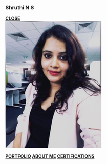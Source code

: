 <!-- Sidebar/menu -->
<nav class="w3-sidebar w3-bar-block w3-text-black w3-animate-left  w3-collapse w3-top w3-center" style="z-index:3;width:300px;font-weight:bold" id="mySidebar"><br>
  <h3 class="w3-padding-64 w3-center"><b>Shruthi N S</b></h3>
  <a href="javascript:void(0)" onclick="w3_close()" class="w3-bar-item w3-button w3-padding w3-hide-large">CLOSE</a>
    <div class ="w3-image1 w3-circle">
       <img src="shruthi.jpg">
   </div>

  <a href="#portfolio" onclick="w3_close()" class="w3-bar-item w3-button">PORTFOLIO</a> 
  <a href="#about" onclick="w3_close()" class="w3-bar-item w3-button">ABOUT ME</a> 
  <a href="#certifications" onclick="w3_close()" class="w3-bar-item w3-button">CERTIFICATIONS</a> 
  
</nav>